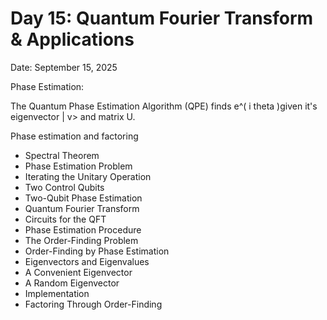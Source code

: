 # Day 15: Quantum Fourier Transform & Applications

Date: September 15, 2025

Phase Estimation:

The Quantum Phase Estimation Algorithm (QPE) finds e^( i theta )given it's eigenvector | v> and matrix U.

Phase estimation and factoring

- Spectral Theorem
- Phase Estimation Problem
- Iterating the Unitary Operation
- Two Control Qubits
- Two-Qubit Phase Estimation
- Quantum Fourier Transform
- Circuits for the QFT
- Phase Estimation Procedure
- The Order-Finding Problem
- Order-Finding by Phase Estimation
- Eigenvectors and Eigenvalues
- A Convenient Eigenvector
- A Random Eigenvector
- Implementation
- Factoring Through Order-Finding

